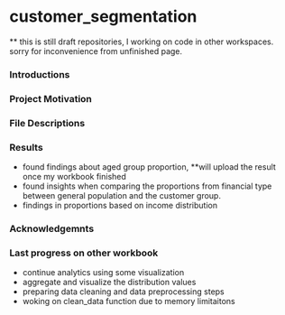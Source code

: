 # customer_segmentation

** this is still draft repositories, I working on code in other workspaces.
sorry for inconvenience from unfinished page.

### Introductions

### Project Motivation

### File Descriptions

### Results
- found findings about aged group proportion, **will upload the result once my workbook finished
- found insights when comparing the proportions from financial type between general population and the customer group.
- findings in proportions based on income distribution

### Acknowledgemnts

### Last progress on other workbook
- continue analytics using some visualization
- aggregate and visualize the distribution values
- preparing data cleaning and data preprocessing steps
- woking on clean_data function due to memory limitaitons
